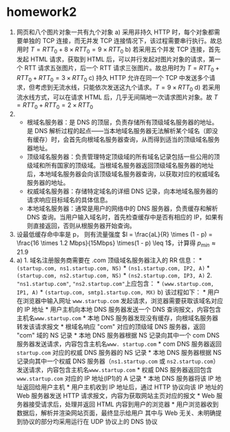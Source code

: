 # homework2

1. 网页和八个图片对象一共有九个对象
a) 采用非持久 HTTP 时，每个对象都需要单独的 TCP 连接，而无并发 TCP 连接情况下，该过程需要串行执行。故总用时 $T = RTT_0 + 8 \times RTT_0 = 9 \times RTT_0$
b) 若采用五个并发 TCP 连接，首先发起 HTML 请求，获取到 HTML 后，可以并行发起对图片对象的请求，第一个 RTT 请求五张图片，后一个 RTT 请求三张图片。故总用时为 $T = RTT_0 + RTT_0 + RTT_0 = 3 \times RTT_0$
c) 持久 HTTP 允许在同一个 TCP 中发送多个请求，但考虑到无流水线，只能依次发送这九个请求。$T = 9 \times RTT_0$
d) 若采用流水线方式，可以在请求 HTML 后，几乎无间隔地一次请求图片对象。故 $T = RTT_0 + RTT_0 = 2 \times RTT_0$
2. * 根域名服务器：是 DNS 的顶层，负责存储所有顶级域名服务器的地址。是 DNS 解析过程的起点——当本地域名服务器无法解析某个域名（即没有缓存）时，会首先向根域名服务器查询，从而得到适当的顶级域名服务器地址。
   * 顶级域名服务器：负责管理特定顶级域的所有域名记录包括一些公用的顶级域和所有国家的顶级域。当根域名服务器返回顶级域名服务器的地址后，本地域名服务器会向该顶级域名服务器查询，以获取对应的权威域名服务器的地址。
   * 权威域名服务器：存储特定域名的详细 DNS 记录，向本地域名服务器的请求响应目标域名的具体信息。
   * 本地域名服务器：通常是用户的网络中的 DNS 服务器，负责缓存和解析 DNS 查询。当用户输入域名时，首先检查缓存中是否有相应的 IP，如果有则直接返回，否则从根服务器开始查询。
3. 设最低缓存命中率是 p， 则有流量强度 $I = \frac{aL}{R} \times (1 - p) = \frac{16 \times 1.2 Mbps}{15Mbps} \times(1 - p) \leq 1$，计算得 $p_{min} \approx 21.9%$
4.  a)  1. 域名注册服务商需要在 .com 顶级域名服务器注入的 RR 信息：
            * `(startup.com, ns1.startup.com, NS)`
            * `(ns1.startup.com, IP2, A)`
            * `(startup.com, ns2.startup.com, NS)`
            * `(ns2.startup.com, IP3, A)`
        2. `"ns1.startup.com"`, `"ns2.startup.com"`上应包含： * `(www.startup.com, IP1, A)`
            * `(startup.com, smtp1.startup.com, MX)`
    b)  该过程如下：
        * 用户在浏览器中输入网址 `www.startup.com` 发起请求，浏览器需要获取该域名对应的 IP 地址
        * 用户主机向本地 DNS 服务器发送一个 DNS 查询报文，内容包含主机名`www.startup.com`
        * 本地 DNS 服务器发现没有缓存，向根域名服务器转发该请求报文
        * 根域名响应 "com" 对应的顶级域 DNS 服务器，返回 "com" 域的 NS 记录
        * 本地 DNS 服务器根据 NS 记录向其中一个 com DNS 服务器发送请求，内容包含主机名`www. startup.com`
        * com DNS 服务器返回 `startup.com` 对应的权威 DNS 服务器的 NS 记录
        * 本地 DNS 服务器根据 NS 记录向其中一个权威 DNS 服务器（`ns1.startup.com` 或 `ns2.startup.com`）发送请求，内容包含主机名`www.startup.com`
        * 权威 DNS 服务器返回包含 `www.startup.com` 对应的 IP 地址(IP1)的 A 记录
        * 本地 DNS 服务器将该 IP 地址返回给用户主机
        * 用户主机收到 IP 地址后，通过 HTTP 协议向该 IP 地址的 Web 服务器发送 HTTP 请求报文，内容为获取网站主页对应的报文
        * Web 服务器接受请求后，处理并返回 HTML 内容到用户的浏览器
        * 用户浏览器收到数据后，解析并渲染网站页面，最终显示给用户
其中与 Web 无关、未明确提到协议的部分均采用运行在 UDP 协议上的 DNS 协议
